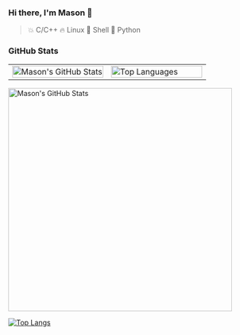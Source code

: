 ### Hi there, I'm Mason 👋

> 💥 C/C++
> 🔥 Linux
> 🌙 Shell
> 🌟 Python

### GitHub Stats

<table style="width:100%">
  <tr>
    <td style="width:50%">
      <img src="https://github-readme-stats.vercel.app/api?username=MasonCodingHere&show_icons=true&theme=dark" alt="Mason's GitHub Stats" style="width:100%;" />
    </td>
    <td style="width:50%">
      <img src="https://github-readme-stats.vercel.app/api/top-langs/?username=MasonCodingHere&layout=compact&theme=dark" alt="Top Languages" style="width:100%;" />
    </td>
  </tr>
</table>



<img src="https://github-readme-stats.vercel.app/api?username=MasonCodingHere&show_icons=true&theme=ambient_gradient&hide=prs,issues,contribs" alt="Mason's GitHub Stats" style="width: 450px;" />

[![Top Langs](https://github-readme-stats.vercel.app/api/top-langs/?username=MasonCodingHere&hide=QMake,HTML&theme=ambient_gradient&layout=compact&card_width=450)](https://github.com/anuraghazra/github-readme-stats)
